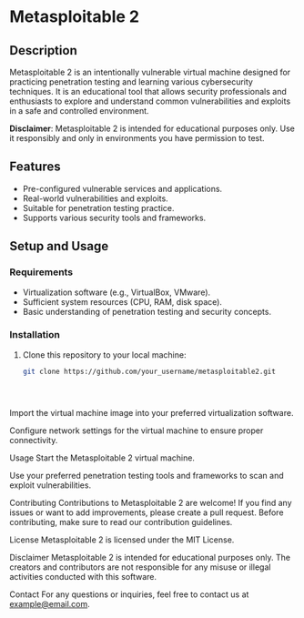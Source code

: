 # Metasploitable 2

## Description

Metasploitable 2 is an intentionally vulnerable virtual machine designed for practicing penetration testing and learning various cybersecurity techniques. It is an educational tool that allows security professionals and enthusiasts to explore and understand common vulnerabilities and exploits in a safe and controlled environment.

**Disclaimer**: Metasploitable 2 is intended for educational purposes only. Use it responsibly and only in environments you have permission to test.

## Features

- Pre-configured vulnerable services and applications.
- Real-world vulnerabilities and exploits.
- Suitable for penetration testing practice.
- Supports various security tools and frameworks.

## Setup and Usage

### Requirements

- Virtualization software (e.g., VirtualBox, VMware).
- Sufficient system resources (CPU, RAM, disk space).
- Basic understanding of penetration testing and security concepts.

### Installation

1. Clone this repository to your local machine:

   ```bash
   git clone https://github.com/your_username/metasploitable2.git





Import the virtual machine image into your preferred virtualization software.

Configure network settings for the virtual machine to ensure proper connectivity.

Usage
Start the Metasploitable 2 virtual machine.

Use your preferred penetration testing tools and frameworks to scan and exploit vulnerabilities.

Contributing
Contributions to Metasploitable 2 are welcome! If you find any issues or want to add improvements, please create a pull request. Before contributing, make sure to read our contribution guidelines.

License
Metasploitable 2 is licensed under the MIT License.

Disclaimer
Metasploitable 2 is intended for educational purposes only. The creators and contributors are not responsible for any misuse or illegal activities conducted with this software.

Contact
For any questions or inquiries, feel free to contact us at example@email.com.
